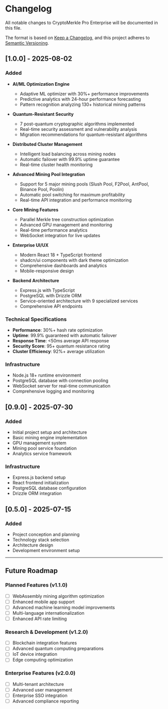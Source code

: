 # Changelog

All notable changes to CryptoMerkle Pro Enterprise will be documented in this file.

The format is based on [Keep a Changelog](https://keepachangelog.com/en/1.0.0/),
and this project adheres to [Semantic Versioning](https://semver.org/spec/v2.0.0.html).

## [1.0.0] - 2025-08-02

### Added
- **AI/ML Optimization Engine**
  - Adaptive ML optimizer with 30%+ performance improvements
  - Predictive analytics with 24-hour performance forecasting
  - Pattern recognition analyzing 130+ historical mining patterns
  
- **Quantum-Resistant Security**
  - 7 post-quantum cryptographic algorithms implemented
  - Real-time security assessment and vulnerability analysis
  - Migration recommendations for quantum-resistant algorithms
  
- **Distributed Cluster Management**
  - Intelligent load balancing across mining nodes
  - Automatic failover with 99.9% uptime guarantee
  - Real-time cluster health monitoring
  
- **Advanced Mining Pool Integration**
  - Support for 5 major mining pools (Slush Pool, F2Pool, AntPool, Binance Pool, Poolin)
  - Automatic pool switching for maximum profitability
  - Real-time API integration and performance monitoring

- **Core Mining Features**
  - Parallel Merkle tree construction optimization
  - Advanced GPU management and monitoring
  - Real-time performance analytics
  - WebSocket integration for live updates

- **Enterprise UI/UX**
  - Modern React 18 + TypeScript frontend
  - shadcn/ui components with dark theme optimization
  - Comprehensive dashboards and analytics
  - Mobile-responsive design

- **Backend Architecture**
  - Express.js with TypeScript
  - PostgreSQL with Drizzle ORM
  - Service-oriented architecture with 9 specialized services
  - Comprehensive API endpoints

### Technical Specifications
- **Performance**: 30%+ hash rate optimization
- **Uptime**: 99.9% guaranteed with automatic failover
- **Response Time**: <50ms average API response
- **Security Score**: 95+ quantum resistance rating
- **Cluster Efficiency**: 92%+ average utilization

### Infrastructure
- Node.js 18+ runtime environment
- PostgreSQL database with connection pooling
- WebSocket server for real-time communication
- Comprehensive logging and monitoring

## [0.9.0] - 2025-07-30

### Added
- Initial project setup and architecture
- Basic mining engine implementation
- GPU management system
- Mining pool service foundation
- Analytics service framework

### Infrastructure
- Express.js backend setup
- React frontend initialization
- PostgreSQL database configuration
- Drizzle ORM integration

## [0.5.0] - 2025-07-15

### Added
- Project conception and planning
- Technology stack selection
- Architecture design
- Development environment setup

---

## Future Roadmap

### Planned Features (v1.1.0)
- [ ] WebAssembly mining algorithm optimization
- [ ] Enhanced mobile app support
- [ ] Advanced machine learning model improvements
- [ ] Multi-language internationalization
- [ ] Enhanced API rate limiting

### Research & Development (v1.2.0)
- [ ] Blockchain integration features
- [ ] Advanced quantum computing preparations
- [ ] IoT device integration
- [ ] Edge computing optimization

### Enterprise Features (v2.0.0)
- [ ] Multi-tenant architecture
- [ ] Advanced user management
- [ ] Enterprise SSO integration
- [ ] Advanced compliance reporting